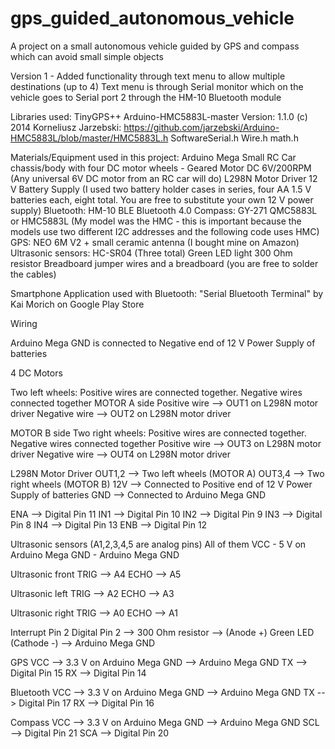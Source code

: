 # gps_guided_autonomous_vehicle
A project on a small autonomous vehicle guided by GPS and compass which can avoid small simple objects

Version 1 - Added functionality through text menu to allow multiple destinations (up to 4)
Text menu is through Serial monitor which on the vehicle goes to Serial port 2 through the HM-10 Bluetooth module


Libraries used:
TinyGPS++ 
Arduino-HMC5883L-master Version: 1.1.0 (c) 2014 Korneliusz Jarzebski: https://github.com/jarzebski/Arduino-HMC5883L/blob/master/HMC5883L.h
SoftwareSerial.h
Wire.h
math.h



Materials/Equipment used in this project:
Arduino Mega
Small RC Car chassis/body with four DC motor wheels - Geared Motor DC 6V/200RPM (Any universal 6V DC motor from an RC car will do)
L298N Motor Driver
12 V Battery Supply (I used two battery holder cases in series, four AA 1.5 V batteries each, eight total. You are free to substitute your own 12 V power supply)
Bluetooth: HM-10 BLE Bluetooth 4.0
Compass: GY-271 QMC5883L or HMC5883L (My model was the HMC - this is important because the models use two different I2C addresses and the following code uses HMC)
GPS: NEO 6M V2 + small ceramic antenna (I bought mine on Amazon)
Ultrasonic sensors: HC-SR04 (Three total)
Green LED light
300 Ohm resistor
Breadboard jumper wires and a breadboard (you are free to solder the cables)

Smartphone Application used with Bluetooth: "Serial Bluetooth Terminal" by Kai Morich on Google Play Store





Wiring

Arduino Mega GND is connected to Negative end of 12 V Power Supply of batteries

4 DC Motors

Two left wheels: Positive wires are connected together. Negative wires connected together
MOTOR A side
Positive wire --> OUT1 on L298N motor driver
Negative wire --> OUT2 on L298N motor driver

MOTOR B side
Two right wheels: Positive wires are connected together. Negative wires connected together
Positive wire --> OUT3 on L298N motor driver
Negative wire --> OUT4 on L298N motor driver

L298N Motor Driver
OUT1,2 --> Two left wheels (MOTOR A)
OUT3,4 --> Two right wheels (MOTOR B)
12V --> Connected to Positive end of 12 V Power Supply of batteries
GND --> Connected to Arduino Mega GND

ENA --> Digital Pin 11
IN1 --> Digital Pin 10
IN2 --> Digital Pin 9
IN3 --> Digital Pin 8
IN4 --> Digital Pin 13
ENB --> Digital Pin 12

Ultrasonic sensors (A1,2,3,4,5 are analog pins)
    All of them
VCC - 5 V on Arduino Mega
GND - Arduino Mega GND

Ultrasonic front
TRIG --> A4
ECHO --> A5

Ultrasonic left
TRIG --> A2
ECHO --> A3

Ultrasonic right
TRIG --> A0
ECHO --> A1

Interrupt Pin 2
Digital Pin 2 --> 300 Ohm resistor --> (Anode +) Green LED (Cathode -) --> Arduino Mega GND

GPS
VCC --> 3.3 V on Arduino Mega
GND --> Arduino Mega GND
TX --> Digital Pin 15 
RX --> Digital Pin 14

Bluetooth
VCC --> 3.3 V on Arduino Mega
GND --> Arduino Mega GND
TX --> Digital Pin 17
RX --> Digital Pin 16

Compass
VCC --> 3.3 V on Arduino Mega
GND --> Arduino Mega GND
SCL --> Digital Pin 21
SCA --> Digital Pin 20
